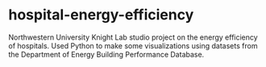 # hospital-energy-efficiency
Northwestern University Knight Lab studio project on the energy efficiency of hospitals. Used Python to make some visualizations using datasets from the Department of Energy Building Performance Database.

